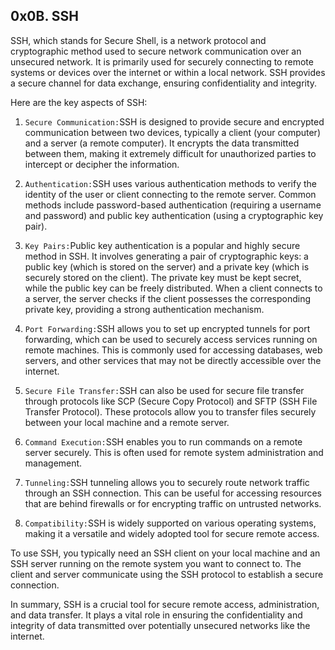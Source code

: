## 0x0B. SSH

SSH, which stands for Secure Shell, is a network protocol and cryptographic method used to secure network communication over an unsecured network. It is primarily used for securely connecting to remote systems or devices over the internet or within a local network. SSH provides a secure channel for data exchange, ensuring confidentiality and integrity.

Here are the key aspects of SSH:

1. `Secure Communication:`SSH is designed to provide secure and encrypted communication between two devices, typically a client (your computer) and a server (a remote computer). It encrypts the data transmitted between them, making it extremely difficult for unauthorized parties to intercept or decipher the information.

2. `Authentication:`SSH uses various authentication methods to verify the identity of the user or client connecting to the remote server. Common methods include password-based authentication (requiring a username and password) and public key authentication (using a cryptographic key pair).

3. `Key Pairs:`Public key authentication is a popular and highly secure method in SSH. It involves generating a pair of cryptographic keys: a public key (which is stored on the server) and a private key (which is securely stored on the client). The private key must be kept secret, while the public key can be freely distributed. When a client connects to a server, the server checks if the client possesses the corresponding private key, providing a strong authentication mechanism.

4. `Port Forwarding:`SSH allows you to set up encrypted tunnels for port forwarding, which can be used to securely access services running on remote machines. This is commonly used for accessing databases, web servers, and other services that may not be directly accessible over the internet.

5. `Secure File Transfer:`SSH can also be used for secure file transfer through protocols like SCP (Secure Copy Protocol) and SFTP (SSH File Transfer Protocol). These protocols allow you to transfer files securely between your local machine and a remote server.

6. `Command Execution:`SSH enables you to run commands on a remote server securely. This is often used for remote system administration and management.

7. `Tunneling:`SSH tunneling allows you to securely route network traffic through an SSH connection. This can be useful for accessing resources that are behind firewalls or for encrypting traffic on untrusted networks.

8. `Compatibility:`SSH is widely supported on various operating systems, making it a versatile and widely adopted tool for secure remote access.

To use SSH, you typically need an SSH client on your local machine and an SSH server running on the remote system you want to connect to. The client and server communicate using the SSH protocol to establish a secure connection.

In summary, SSH is a crucial tool for secure remote access, administration, and data transfer. It plays a vital role in ensuring the confidentiality and integrity of data transmitted over potentially unsecured networks like the internet.
